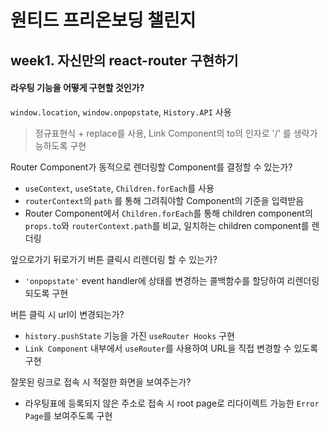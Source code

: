 # 원티드 프리온보딩 챌린지

## week1. 자신만의 react-router 구현하기

#### 라우팅 기능을 어떻게 구현할 것인가?

`window.location`, `window.onpopstate`, `History.API`
사용

> 정규표현식 + replace를 사용, Link Component의 to의 인자로 '/' 를 생략가능하도록 구현

Router Component가 동적으로 렌더링할 Component를 결정할 수 있는가?

- `useContext`, `useState`, `Children.forEach`를 사용
- `routerContext`의 `path` 를 통해 그려줘야할 Component의 기준을 입력받음
- Router Component에서 `Children.forEach`를 통해 children component의 `props.to`와 `routerContext.path`를 비교, 일치하는 children component를 렌더링

앞으로가기 뒤로가기 버튼 클릭시 리렌더링 할 수 있는가?

- `'onpopstate'` event handler에 상태를 변경하는 콜백함수를 할당하여 리렌더링 되도록 구현

버튼 클릭 시 url이 변경되는가?

- `history.pushState` 기능을 가진 `useRouter Hooks` 구현
- `Link Component` 내부에서 `useRouter`를 사용하여 URL을 직접 변경할 수 있도록 구현

잘못된 링크로 접속 시 적절한 화면을 보여주는가?

- 라우팅표에 등록되지 않은 주소로 접속 시 root page로 리다이렉트 가능한 `Error Page`를 보여주도록 구현
